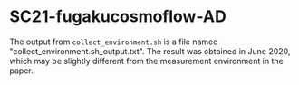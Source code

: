 # SC21-fugakucosmoflow-AD
The output from `collect_environment.sh` is a file named "collect_environment.sh_output.txt".
The result was obtained in June 2020, which may be slightly different from the measurement environment in the paper.
